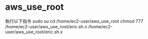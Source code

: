 # aws_use_root

執行以下指令
sudo su 
cd /home/ec2-user/aws_use_root
chmod 777 /home/ec2-user/aws_use_root/eric.sh.x
/home/ec2-user/aws_use_root/eric.sh.x
